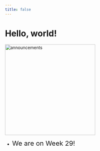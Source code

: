 ```yaml
---
title: false
---
```


<meta http-equiv="refresh" content="600"/>

# Hello, world!

<img src="https://bordertherapy.com/wp-content/uploads/2018/05/announcements-border-therapy.jpg" alt="announcements" height="300">  

- <span style="font-size: 22px;">We are on Week 29!</span>




<!-- ### Your [Summer Assignment](\apcsp\curriculum\summer-assignment) is live now!!

This is CS50 AP, Harvard University's introduction to the intellectual enterprises of computer science and the art of programming for students in high school, which satisfies the College Board's AP CS Principles curriculum framework.

<iframe width="75%" src="https://www.youtube.com/embed/tZxLMIk_SaY" title="YouTube video player" frameborder="0" allow="accelerometer; autoplay; clipboard-write; encrypted-media; gyroscope; picture-in-picture" allowfullscreen></iframe> -->


<!-- <img src="https://www.dominicavibes.dm/wp-content/uploads/2016/09/Announcement-Icon.jpg" alt="announcement" height="300">  -->



